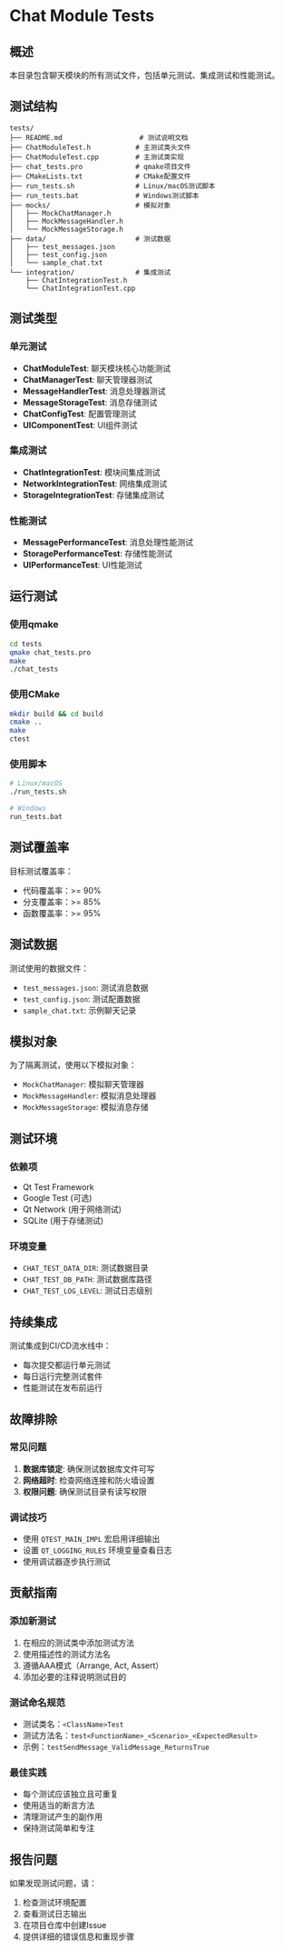 # Chat Module Tests

## 概述

本目录包含聊天模块的所有测试文件，包括单元测试、集成测试和性能测试。

## 测试结构

```
tests/
├── README.md                   # 测试说明文档
├── ChatModuleTest.h           # 主测试类头文件
├── ChatModuleTest.cpp         # 主测试类实现
├── chat_tests.pro             # qmake项目文件
├── CMakeLists.txt             # CMake配置文件
├── run_tests.sh               # Linux/macOS测试脚本
├── run_tests.bat              # Windows测试脚本
├── mocks/                     # 模拟对象
│   ├── MockChatManager.h
│   ├── MockMessageHandler.h
│   └── MockMessageStorage.h
├── data/                      # 测试数据
│   ├── test_messages.json
│   ├── test_config.json
│   └── sample_chat.txt
└── integration/               # 集成测试
    ├── ChatIntegrationTest.h
    └── ChatIntegrationTest.cpp
```

## 测试类型

### 单元测试
- **ChatModuleTest**: 聊天模块核心功能测试
- **ChatManagerTest**: 聊天管理器测试
- **MessageHandlerTest**: 消息处理器测试
- **MessageStorageTest**: 消息存储测试
- **ChatConfigTest**: 配置管理测试
- **UIComponentTest**: UI组件测试

### 集成测试
- **ChatIntegrationTest**: 模块间集成测试
- **NetworkIntegrationTest**: 网络集成测试
- **StorageIntegrationTest**: 存储集成测试

### 性能测试
- **MessagePerformanceTest**: 消息处理性能测试
- **StoragePerformanceTest**: 存储性能测试
- **UIPerformanceTest**: UI性能测试

## 运行测试

### 使用qmake
```bash
cd tests
qmake chat_tests.pro
make
./chat_tests
```

### 使用CMake
```bash
mkdir build && cd build
cmake ..
make
ctest
```

### 使用脚本
```bash
# Linux/macOS
./run_tests.sh

# Windows
run_tests.bat
```

## 测试覆盖率

目标测试覆盖率：
- 代码覆盖率：>= 90%
- 分支覆盖率：>= 85%
- 函数覆盖率：>= 95%

## 测试数据

测试使用的数据文件：
- `test_messages.json`: 测试消息数据
- `test_config.json`: 测试配置数据
- `sample_chat.txt`: 示例聊天记录

## 模拟对象

为了隔离测试，使用以下模拟对象：
- `MockChatManager`: 模拟聊天管理器
- `MockMessageHandler`: 模拟消息处理器
- `MockMessageStorage`: 模拟消息存储

## 测试环境

### 依赖项
- Qt Test Framework
- Google Test (可选)
- Qt Network (用于网络测试)
- SQLite (用于存储测试)

### 环境变量
- `CHAT_TEST_DATA_DIR`: 测试数据目录
- `CHAT_TEST_DB_PATH`: 测试数据库路径
- `CHAT_TEST_LOG_LEVEL`: 测试日志级别

## 持续集成

测试集成到CI/CD流水线中：
- 每次提交都运行单元测试
- 每日运行完整测试套件
- 性能测试在发布前运行

## 故障排除

### 常见问题
1. **数据库锁定**: 确保测试数据库文件可写
2. **网络超时**: 检查网络连接和防火墙设置
3. **权限问题**: 确保测试目录有读写权限

### 调试技巧
- 使用 `QTEST_MAIN_IMPL` 宏启用详细输出
- 设置 `QT_LOGGING_RULES` 环境变量查看日志
- 使用调试器逐步执行测试

## 贡献指南

### 添加新测试
1. 在相应的测试类中添加测试方法
2. 使用描述性的测试方法名
3. 遵循AAA模式（Arrange, Act, Assert）
4. 添加必要的注释说明测试目的

### 测试命名规范
- 测试类名：`<ClassName>Test`
- 测试方法名：`test<FunctionName>_<Scenario>_<ExpectedResult>`
- 示例：`testSendMessage_ValidMessage_ReturnsTrue`

### 最佳实践
- 每个测试应该独立且可重复
- 使用适当的断言方法
- 清理测试产生的副作用
- 保持测试简单和专注

## 报告问题

如果发现测试问题，请：
1. 检查测试环境配置
2. 查看测试日志输出
3. 在项目仓库中创建Issue
4. 提供详细的错误信息和重现步骤